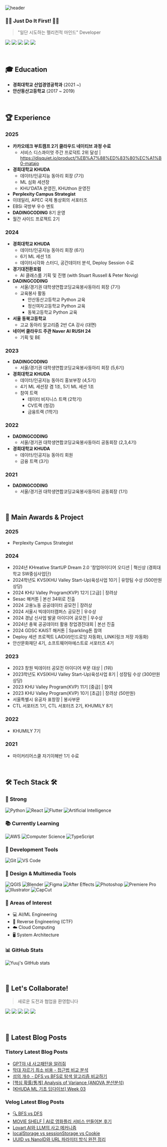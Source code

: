 ![header](https://capsule-render.vercel.app/api?type=waving&color=timeGradient&height=200&section=header&text=YujinJeong&fontSize=50&animation=fadeIn&desc=Pelican%20Mindset%20Developer%20🦈&descAlignY=70)

<div align="left">
  
### 🏃‍♀️ Just Do It First! 🏃‍♀️
> "일단 시도하는 펠리컨적 마인드" Developer

<a href="https://github.com/YuujInJeong/" target="_blank"><img src="https://img.shields.io/badge/GitHub-181717?style=flat-square&logo=GitHub&logoColor=white"/></a>
<a href="https://www.instagram.com/dbwlswjd_/" target="_blank"><img src="https://img.shields.io/badge/Instagram-E4405F?style=flat-square&logo=Instagram&logoColor=white"/></a>
<a href="mailto:yujin010917@khu.ac.kr" target="_blank"><img src="https://img.shields.io/badge/yujin010917@khu.ac.kr-EA4335?style=flat-square&logo=Gmail&logoColor=white"/></a>
<a href="https://velog.io/@yujin_jeong/posts" target="_blank"><img src="https://img.shields.io/badge/Velog-3DDC84?style=flat-square&logo=Blogger&logoColor=white"/></a>
<a href="https://realalpaca01.tistory.com/" target="_blank"><img src="https://img.shields.io/badge/Tistory-000000?style=flat-square&logo=Tistory&logoColor=white"/></a>

<br>

## 🎓 Education

- **경희대학교 산업경영공학과** (2021 ~)
- **안산동산고등학교** (2017 ~ 2019)

<br>

## 🏆 Experience

### 2025
- **카카오테크 부트캠프 2기 클라우드 네이티브 과정 수료**
  - 서비스 디스콰이엇 주간 프로덕트 2위 달성 | https://disquiet.io/product/%EB%A7%88%ED%83%80%EC%A1%B0-matajo 
- **경희대학교 KHUDA**
  - 데이터/인공지능 동아리 회장 (7기)
  - ML 심화 세션장
  - KHU'DATA 운영진, KHUthon 운영진
- **Perplexity Campus Strategist**
- 이데일리, APEC 국제 통상회의 서포터즈
- EBSi 국방부 우수 멘토
- **DADINGCODING** 8기 운영
- 월간 사이드 프로젝트 2기 

### 2024
- **경희대학교 KHUDA** 
  - 데이터/인공지능 동아리 회장 (6기)
  - 6기 ML 세션 1조
  - 데이터시각화 스터디, 공간데이터 분석, Deploy Session 수료
- **경기대전환포럼**
  - AI 클래스룸 기획 및 진행 (with Stuart Russell & Peter Novig)
- **DADINGCODING**
  - 서울/경기권 대학생연합코딩교육봉사동아리 회장 (7기)
  - 교육봉사 활동
    - 안산동산고등학교 Python 교육
    - 정신여자고등학교 Python 교육
    - 동북고등학교 Python 교육
- **서울 동북고등학교** 
  - 고교 동아리 알고리즘 2반 CA 강사 (대면)
- **네이버 클라우드 주관 Naver AI RUSH 24**
  - 기획 및 BE

### 2023
- **DADINGCODING**
  - 서울/경기권 대학생연합코딩교육봉사동아리 회장 (5,6기)
- **경희대학교 KHUDA**
  - 데이터/인공지능 동아리 홍보부장 (4,5기)
  - 4기 ML 세션장 겸 1조, 5기 ML 세션 1조
  - 참여 트랙
    - 데이터 비지니스 트랙 (2학기)
    - CV트랙 (청강)
    - 금융트랙 (1학기)

### 2022
- **DADINGCODING**
  - 서울/경기권 대학생연합코딩교육봉사동아리 공동회장 (2,3,4기)
- **경희대학교 KHUDA**
  - 데이터/인공지능 동아리 회원
  - 금융 트랙 (3기)

### 2021
- **DADINGCODING**
  - 서울/경기권 대학생연합코딩교육봉사동아리 공동회장 (1기)

<br>

## 🏅 Main Awards & Project

### 2025
- Perplexity Campus Strategist 
  
### 2024
- 2024년 KHreative StartUP Dream 2.0 '창업아이디어 오디션 | 혁신상 (경희대학교 SW중심사업단)
- 2024학년도 KVS(KHU Valley Start-Up)육성사업 10기 | 유망팀 수상 (500만원 상당)
- 2024 KHU Valley Program(KVP) 12기 [고급] | 장려상
- Sesac 해커톤 | 본선 34위로 진출
- 2024 고용노동 공공데이터 공모전 | 장려상
- 2024 서울시 빅데이터캠퍼스 공모전 | 우수상
- 2024 경남 신사업 발굴 아이디어 공모전 | 우수상
- 2024년 충북 공공데이터 활용 창업경진대회 | 본선 진출
- 2024 GDSC KAIST 해커톤 | Sparkling톤 참여
- Deploy 세션 프로젝트 LAID(라인드로잉 자동화), LINK(링크 저장 자동화)
- 안산문화재단 4기, 소프트웨어마에스트로 서포터즈 4기

### 2023
- 2023 창원 빅데이터 공모전 아이디어 부문 대상 | (1위)
- 2023학년도 KVS(KHU Valley Start-Up)육성사업 8기 | 성장팀 수상 (300만원 상당)
- 2023 KHU Valley Program(KVP) 11기 [중급] | 참여
- 2023 KHU Valley Program(KVP) 10기 [초급] | 장려상 (50만원)
- 서울특별시 유공자 표창장 | 봉사부문 
- CTL 서포터즈 1기, CTL 서포터즈 2기, KHUMILY 8기

### 2022
- KHUMILY 7기

### 2021
- 마이커리어스쿨 자기이해반 1기 수료

<br>

## 🛠 Tech Stack 🛠

### 💪 Strong
![Python](https://img.shields.io/badge/Python-3776AB?style=flat-square&logo=Python&logoColor=white)
![React](https://img.shields.io/badge/React-61DAFB?style=flat-square&logo=React&logoColor=black)
![Flutter](https://img.shields.io/badge/Flutter-02569B?style=flat-square&logo=flutter&logoColor=white)
![Artificial Intelligence](https://img.shields.io/badge/Artificial%20Intelligence-00B2FF?style=flat-square&logo=ai&logoColor=white)

### 📚 Currently Learning
![AWS](https://img.shields.io/badge/AWS-232F3E?style=flat-square&logo=amazon-aws&logoColor=white)
![Computer Science](https://img.shields.io/badge/Computer%20Science-FF6B6B?style=flat-square&logo=canonical&logoColor=white)
![TypeScript](https://img.shields.io/badge/TypeScript-3178C6?style=flat-square&logo=typescript&logoColor=white)

### 🔨 Development Tools
![Git](https://img.shields.io/badge/Git-F05032?style=flat-square&logo=git&logoColor=white)
![VS Code](https://img.shields.io/badge/VS%20Code-007ACC?style=flat-square&logo=visual-studio-code&logoColor=white)

### 🎨 Design & Multimedia Tools
![QGIS](https://img.shields.io/badge/QGIS-589632?style=flat-square&logo=qgis&logoColor=white)
![Blender](https://img.shields.io/badge/Blender-F5792A?style=flat-square&logo=blender&logoColor=white)
![Figma](https://img.shields.io/badge/Figma-F24E1E?style=flat-square&logo=figma&logoColor=white)
![After Effects](https://img.shields.io/badge/After%20Effects-9999FF?style=flat-square&logo=adobe-after-effects&logoColor=white)
![Photoshop](https://img.shields.io/badge/Photoshop-31A8FF?style=flat-square&logo=adobe-photoshop&logoColor=white)
![Premiere Pro](https://img.shields.io/badge/Premiere%20Pro-9999FF?style=flat-square&logo=adobe-premiere-pro&logoColor=white)
![Illustrator](https://img.shields.io/badge/Illustrator-FF9A00?style=flat-square&logo=adobe-illustrator&logoColor=white)
![CapCut](https://img.shields.io/badge/CapCut-000000?style=flat-square&logo=capcut&logoColor=white)

### 👀 Areas of Interest
- 💻 AI/ML Engineering
- 🔐 Reverse Engineering (CTF)
- ☁️ Cloud Computing
- 🖥️ System Architecture

### 📊 GitHub Stats
![Yuuj's GitHub stats](https://github-readme-stats.vercel.app/api?username=YuujInJeong&show_icons=true&theme=radical)

<br>

## 🤝 Let's Collaborate!
> 새로운 도전과 협업을 환영합니다

<a href="https://github.com/YuujInJeong/" target="_blank"><img src="https://img.shields.io/badge/GitHub-181717?style=flat-square&logo=GitHub&logoColor=white"/></a>
<a href="https://www.instagram.com/dbwlswjd_/" target="_blank"><img src="https://img.shields.io/badge/Instagram-E4405F?style=flat-square&logo=Instagram&logoColor=white"/></a>
<a href="mailto:yujin010917@khu.ac.kr" target="_blank"><img src="https://img.shields.io/badge/yujin010917@khu.ac.kr-EA4335?style=flat-square&logo=Gmail&logoColor=white"/></a>
<a href="https://velog.io/@yujin_jeong/posts" target="_blank"><img src="https://img.shields.io/badge/Velog-3DDC84?style=flat-square&logo=Blogger&logoColor=white"/></a>
<a href="https://realalpaca01.tistory.com/" target="_blank"><img src="https://img.shields.io/badge/Tistory-000000?style=flat-square&logo=Tistory&logoColor=white"/></a>

<br>

## 📝 Latest Blog Posts

### Tistory Latest Blog Posts

- [GPT야 내 사고패턴을 알려줘](https://realalpaca01.tistory.com/entry/GPT%EC%95%BC-%EB%82%B4-%EC%82%AC%EA%B3%A0%ED%8C%A8%ED%84%B4%EC%9D%84-%EC%95%8C%EB%A0%A4%EC%A4%98)
- [  막대 자르기 최소 비용 - 접근법 비교 분석](https://realalpaca01.tistory.com/entry/baek16208)
- [섬의 개수 - DFS vs BFS로 탐색 알고리즘 비교하기](https://realalpaca01.tistory.com/entry/baek4963)
- [[핵심 확률/통계] Analysis of Variance (ANOVA 분산분석)](https://realalpaca01.tistory.com/entry/%ED%95%B5%EC%8B%AC-%ED%99%95%EB%A5%A0%ED%86%B5%EA%B3%84-Analysis-of-Variance-ANOVA-%EB%B6%84%EC%82%B0%EB%B6%84%EC%84%9D)
- [[KHUDA ML 기초 딥다이브] Week 03](https://realalpaca01.tistory.com/entry/KHUDA-ML-%EA%B8%B0%EC%B4%88-%EB%94%A5%EB%8B%A4%EC%9D%B4%EB%B8%8C-Week-03)

### Velog Latest Blog Posts

- [🔍 BFS vs DFS](https://velog.io/@yujin_jeong/BFS-vs-DFS)
- [MOVIE SHELF | AI로 영화플리 서비스 만들어본 후기](https://velog.io/@yujin_jeong/MOVIE-SHELF-AI%EB%A1%9C-%EC%98%81%ED%99%94%ED%94%8C%EB%A6%AC-%EC%84%9C%EB%B9%84%EC%8A%A4-%EB%A7%8C%EB%93%A4%EC%96%B4%EB%B3%B8-%ED%9B%84%EA%B8%B0)
- [Lovart AI와 LLM의 사고 메커니즘 ](https://velog.io/@yujin_jeong/Lovart-AI%EC%99%80-LLM%EC%9D%98-%EC%82%AC%EA%B3%A0-%EB%A9%94%EC%BB%A4%EB%8B%88%EC%A6%98)
- [localStorage vs sessionStorage vs Cookie](https://velog.io/@yujin_jeong/localStorage-vs-sessionStorage-vs-Cookie)
- [UUID vs NanoID와 URL 파라미터 방식 완전 정리](https://velog.io/@yujin_jeong/UUID-vs-NanoID%EC%99%80-URL-%ED%8C%8C%EB%9D%BC%EB%AF%B8%ED%84%B0-%EB%B0%A9%EC%8B%9D-%EC%99%84%EC%A0%84-%EC%A0%95%EB%A6%AC)